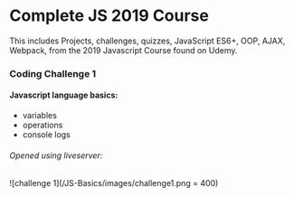 # Complete JS 2019 Course
This includes Projects, challenges, quizzes, JavaScript ES6+, OOP, AJAX, Webpack, from the 2019 Javascript Course found on Udemy.

### Coding Challenge 1

#### Javascript language basics:
* variables
* operations
* console logs

###### Opened using liveserver: 

![challenge 1](/JS-Basics/images/challenge1.png = 400)
